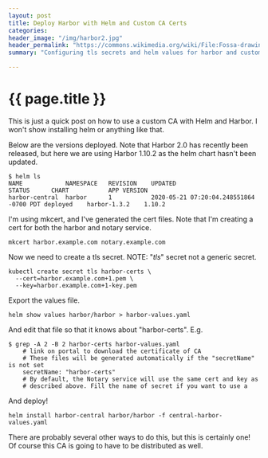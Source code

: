 ```yaml
---
layout: post
title: Deploy Harbor with Helm and Custom CA Certs
categories:
header_image: "/img/harbor2.jpg"
header_permalink: "https://commons.wikimedia.org/wiki/File:Fossa-drawing.jpg"
summary: "Configuring tls secrets and helm values for harbor and custom tls"

---
```


# {{ page.title }}

This is just a quick post on how to use a custom CA with Helm and Harbor. I won't show installing helm or anything like that.

Below are the versions deployed. Note that Harbor 2.0 has recently been released, but here we are using Harbor 1.10.2 as the helm chart hasn't been updated.

```
$ helm ls
NAME          	NAMESPACE	REVISION	UPDATED                                	STATUS  	CHART       	APP VERSION
harbor-central	harbor   	1       	2020-05-21 07:20:04.248551864 -0700 PDT	deployed	harbor-1.3.2	1.10.2 
```

I'm using mkcert, and I've generated the cert files. Note that I'm creating a cert for both the harbor and notary service.

```
mkcert harbor.example.com notary.example.com
```

Now we need to create a tls secret. NOTE: "*tls*" secret not a generic secret.

```
kubectl create secret tls harbor-certs \
  --cert=harbor.example.com+1.pem \
  --key=harbor.example.com+1-key.pem 
```

Export the values file.

```
helm show values harbor/harbor > harbor-values.yaml
```

And edit that file so that it knows about "harbor-certs". E.g.

```
$ grep -A 2 -B 2 harbor-certs harbor-values.yaml 
    # link on portal to download the certificate of CA
    # These files will be generated automatically if the "secretName" is not set
    secretName: "harbor-certs"
    # By default, the Notary service will use the same cert and key as
    # described above. Fill the name of secret if you want to use a
```

And deploy!

```
helm install harbor-central harbor/harbor -f central-harbor-values.yaml
```

There are probably several other ways to do this, but this is certainly one! Of course this CA is going to have to be distributed as well.